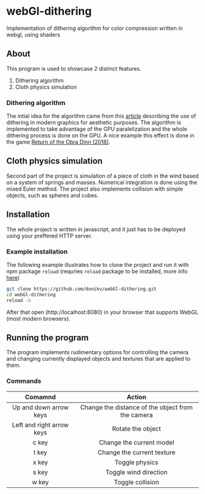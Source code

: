 # webGl-dithering
Implementation of dithering algorithm for color compression written in webgl, using shaders

## About
This program is used to showcase 2 distinct features.
1. Dithering algorithm
2. Cloth physics simulation

### Dithering algorithm
The intial idea for the algorithm came from this [article](http://alex-charlton.com/posts/Dithering_on_the_GPU/) describing the use of dithering in modern graphics for aesthetic purposes. The algorithm is implemented to take advantage of the GPU paralelization and the whole dithering process is done on the GPU. A nice example this effect is done in the game [Return of the Obra Dinn (2018)](https://obradinn.com).

## Cloth physics simulation
Second part of the project is simulation of a piece of cloth in the wind based on a system of springs and masses. Numerical integration is done using the mixed Euler method. The project also implements collision with simple objects, such as spheres and cubes.

## Installation
The whole project is written in javascript, and it just has to be deployed using your preffered HTTP server.

### Example installation
The following example illustrates how to clone the project and run it with npm package `reload` (requries `reload` package to be installed, more info [here](https://www.npmjs.com/package/reload))

```bash
git clone https://github.com/donikv/webGl-dithering.git
cd webGl-dithering
reload -b
```
After that open (http://localhost:8080) in your browser that supports WebGL (most modern browsers). 

## Running the program
The program implements rudimentary options for controlling the camera and changing currently displayed objects and textures that are applied to them.

### Commands
| Comamnd                     | Action                                            |
| :-------------:             | :-------------:                                   |
| Up and down arrow keys      | Change the distance of the object from the camera |
| Left and right arrow keys   | Rotate the object                                 |
| c key                       | Change the current model                          |
| t key                       | Change the current texture                        |
| x key                       | Toggle physics                                    |
| s key                       | Toggle wind direction                             |
| w key                       | Toggle collision                                  | 

